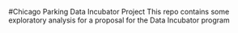 #Chicago Parking Data Incubator Project
This repo contains some exploratory analysis for a proposal for the Data Incubator program
